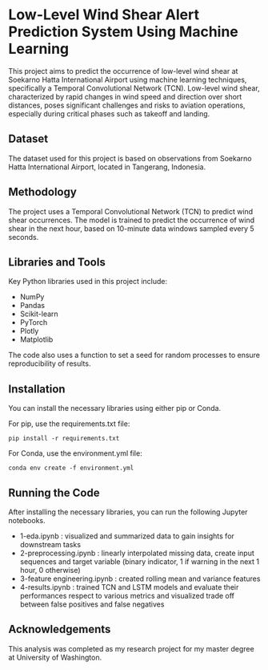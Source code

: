 # Low-Level Wind Shear Alert Prediction System Using Machine Learning

This project aims to predict the occurrence of low-level wind shear at Soekarno Hatta International Airport using machine learning techniques, specifically a Temporal Convolutional Network (TCN). Low-level wind shear, characterized by rapid changes in wind speed and direction over short distances, poses significant challenges and risks to aviation operations, especially during critical phases such as takeoff and landing.

## Dataset

The dataset used for this project is based on observations from Soekarno Hatta International Airport, located in Tangerang, Indonesia.

## Methodology

The project uses a Temporal Convolutional Network (TCN) to predict wind shear occurrences. The model is trained to predict the occurrence of wind shear in the next hour, based on 10-minute data windows sampled every 5 seconds.

## Libraries and Tools

Key Python libraries used in this project include:
- NumPy
- Pandas
- Scikit-learn
- PyTorch
- Plotly
- Matplotlib

The code also uses a function to set a seed for random processes to ensure reproducibility of results.

## Installation

You can install the necessary libraries using either pip or Conda.

For pip, use the requirements.txt file:
```
pip install -r requirements.txt
```



For Conda, use the environment.yml file:
```
conda env create -f environment.yml
```


## Running the Code

After installing the necessary libraries, you can run the following Jupyter notebooks.

* 1-eda.ipynb : visualized and summarized data to gain insights for downstream tasks
* 2-preprocessing.ipynb : linearly interpolated missing data, create input sequences and target variable (binary indicator, 1 if warning in the next 1 hour, 0 otherwise)
* 3-feature engineering.ipynb : created rolling mean and variance features
* 4-results.ipynb : trained TCN and LSTM models and evaluate their performances respect to various metrics and visualized trade off between false positives and false negatives

## Acknowledgements

This analysis was completed as my research project for my master degree at University of Washington.
